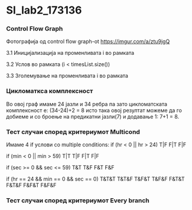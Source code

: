 # SI_lab2_173136


### Control Flow Graph
Фотографија од control flow graph-ot https://imgur.com/a/ztu9jgQ

3.1 Иницијализација на променливата i во рамката 

3.2 Услов во рамката (i < timesList.size())   

3.3 Зголемување на променливата i во рамката

### Цикломаткса комплексност
Во овој граф имаме 24 јазли и 34 ребра па зато цикломатската комплексност е: (34-24)+2 = 8 исто така овој резултат можеме да го добиеме и со броење на предикатни јазли(7) и додавање 1: 7+1 = 8.

### Тест случаи според критериумот Multicond
Имаме 4 if услови со multiple conditions:
if (hr < 0 || hr > 24)
T|F
F|T
F|F

if (min < 0 || min > 59)
T|T
T|F
F|T
F|F

if (sec >= 0 && sec <= 59)
T&T
T&F
F&T
F&F

if (hr == 24 && min == 0 && sec == 0)
T&T&T
T&T&F
T&F&T
T&F&F
F&T&T
F&T&F
F&F&T
F&F&F


### Тест случаи според критериумот Every branch
